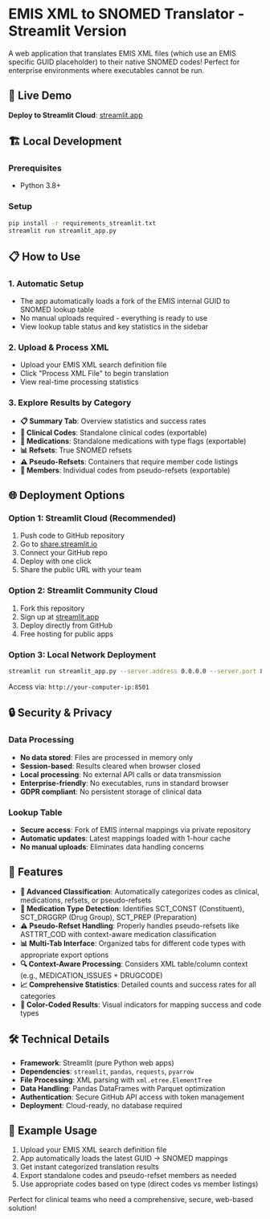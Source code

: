# EMIS XML to SNOMED Translator - Streamlit Version

A web application that translates EMIS XML files (which use an EMIS specific GUID placeholder) to their native SNOMED codes! Perfect for enterprise environments where executables cannot be run.

## 🚀 Live Demo

**Deploy to Streamlit Cloud**: [streamlit.app](https://share.streamlit.io/)

## 🏗️ Local Development

### Prerequisites
- Python 3.8+

### Setup
```bash
pip install -r requirements_streamlit.txt
streamlit run streamlit_app.py
```

## 📋 How to Use

### 1. Automatic Setup
- The app automatically loads a fork of the EMIS internal GUID to SNOMED lookup table
- No manual uploads required - everything is ready to use
- View lookup table status and key statistics in the sidebar

### 2. Upload & Process XML
- Upload your EMIS XML search definition file
- Click "Process XML File" to begin translation
- View real-time processing statistics

### 3. Explore Results by Category
- **📋 Summary Tab**: Overview statistics and success rates
- **🏥 Clinical Codes**: Standalone clinical codes (exportable)
- **💊 Medications**: Standalone medications with type flags (exportable)
- **📊 Refsets**: True SNOMED refsets
- **⚠️ Pseudo-Refsets**: Containers that require member code listings
- **📝 Members**: Individual codes from pseudo-refsets (exportable)

## 🌐 Deployment Options

### Option 1: Streamlit Cloud (Recommended)
1. Push code to GitHub repository
2. Go to [share.streamlit.io](https://share.streamlit.io/)
3. Connect your GitHub repo
4. Deploy with one click
5. Share the public URL with your team

### Option 2: Streamlit Community Cloud
1. Fork this repository
2. Sign up at [streamlit.app](https://streamlit.app/)
3. Deploy directly from GitHub
4. Free hosting for public apps

### Option 3: Local Network Deployment
```bash
streamlit run streamlit_app.py --server.address 0.0.0.0 --server.port 8501
```
Access via: `http://your-computer-ip:8501`

## 🔒 Security & Privacy

### Data Processing
- **No data stored**: Files are processed in memory only
- **Session-based**: Results cleared when browser closed
- **Local processing**: No external API calls or data transmission
- **Enterprise-friendly**: No executables, runs in standard browser
- **GDPR compliant**: No persistent storage of clinical data

### Lookup Table
- **Secure access**: Fork of EMIS internal mappings via private repository
- **Automatic updates**: Latest mappings loaded with 1-hour cache
- **No manual uploads**: Eliminates data handling concerns

## 🎯 Features

- **🧠 Advanced Classification**: Automatically categorizes codes as clinical, medications, refsets, or pseudo-refsets
- **💊 Medication Type Detection**: Identifies SCT_CONST (Constituent), SCT_DRGGRP (Drug Group), SCT_PREP (Preparation)
- **⚠️ Pseudo-Refset Handling**: Properly handles pseudo-refsets like ASTTRT_COD with context-aware medication classification
- **📊 Multi-Tab Interface**: Organized tabs for different code types with appropriate export options
- **🔍 Context-Aware Processing**: Considers XML table/column context (e.g., MEDICATION_ISSUES + DRUGCODE)
- **📈 Comprehensive Statistics**: Detailed counts and success rates for all categories
- **🎨 Color-Coded Results**: Visual indicators for mapping success and code types

## 🛠️ Technical Details

- **Framework**: Streamlit (pure Python web apps)
- **Dependencies**: `streamlit`, `pandas`, `requests`, `pyarrow`
- **File Processing**: XML parsing with `xml.etree.ElementTree`
- **Data Handling**: Pandas DataFrames with Parquet optimization
- **Authentication**: Secure GitHub API access with token management
- **Deployment**: Cloud-ready, no database required

## 📝 Example Usage

1. Upload your EMIS XML search definition file
2. App automatically loads the latest GUID → SNOMED mappings
3. Get instant categorized translation results
4. Export standalone codes and pseudo-refset members as needed
5. Use appropriate codes based on type (direct codes vs member listings)

Perfect for clinical teams who need a comprehensive, secure, web-based solution!